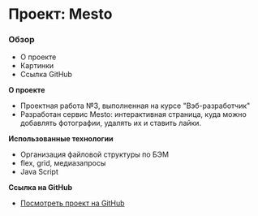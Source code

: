 # Проект: Mesto

### Обзор

* О проекте
* Картинки
* Ссылка GitHub

**О проекте**

* Проектная работа №3, выполненная на курсе "Вэб-разработчик"
* Разработан сервис Mesto: интерактивная страница, куда можно добавлять фотографии, удалять их и ставить лайки.

**Использованные технологии**

* Организация файловой структуры по БЭМ
* flex, grid, медиазапросы
* Java Script



**Ссылка на GitHub**

* [Посмотреть проект на GitHub](https://)

